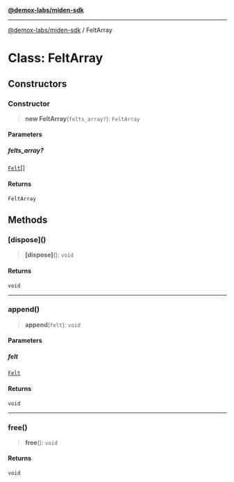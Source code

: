 [**@demox-labs/miden-sdk**](../README.md)

***

[@demox-labs/miden-sdk](../README.md) / FeltArray

# Class: FeltArray

## Constructors

### Constructor

> **new FeltArray**(`felts_array?`): `FeltArray`

#### Parameters

##### felts\_array?

[`Felt`](Felt.md)[]

#### Returns

`FeltArray`

## Methods

### \[dispose\]()

> **\[dispose\]**(): `void`

#### Returns

`void`

***

### append()

> **append**(`felt`): `void`

#### Parameters

##### felt

[`Felt`](Felt.md)

#### Returns

`void`

***

### free()

> **free**(): `void`

#### Returns

`void`
